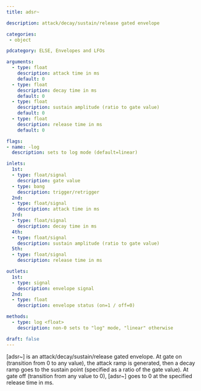 ```yaml
---
title: adsr~

description: attack/decay/sustain/release gated envelope

categories:
 - object

pdcategory: ELSE, Envelopes and LFOs

arguments:
  - type: float
    description: attack time in ms
    default: 0
  - type: float
    description: decay time in ms
    default: 0
  - type: float
    description: sustain amplitude (ratio to gate value)
    default: 0
  - type: float
    description: release time in ms
    default: 0

flags:
- name: -log
  description: sets to log mode (default=linear)

inlets:
  1st:
  - type: float/signal
    description: gate value
  - type: bang
    description: trigger/retrigger
  2nd:
  - type: float/signal
    description: attack time in ms
  3rd:
  - type: float/signal
    description: decay time in ms
  4th:
  - type: float/signal
    description: sustain amplitude (ratio to gate value)
  5th:
  - type: float/signal
    description: release time in ms

outlets:
  1st:
  - type: signal
    description: envelope signal
  2nd:
  - type: float
    description: envelope status (on=1 / off=0)

methods:
  - type: log <float>
    description: non-0 sets to "log" mode, "linear" otherwise

draft: false
---
```


[adsr~] is an attack/decay/sustain/release gated envelope. At gate on (transition from 0 to any value), the attack ramp is generated, then a decay ramp goes to the sustain point (specified as a ratio of the gate value). At gate off (transition from any value to 0), [adsr~] goes to 0 at the specified release time in ms.
